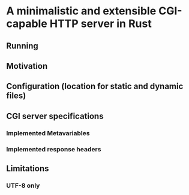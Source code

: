 # A minimalistic and extensible CGI-capable HTTP server in Rust

## Running

## Motivation

## Configuration (location for static and dynamic files)

## CGI server specifications

### Implemented Metavariables
### Implemented response headers

## Limitations

### UTF-8 only

